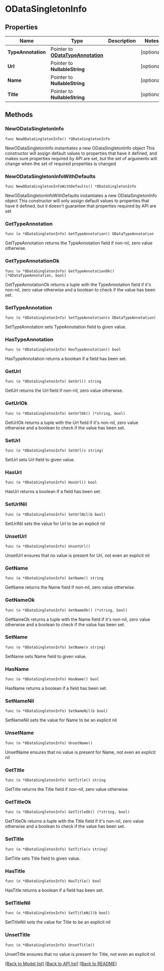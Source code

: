 # ODataSingletonInfo

## Properties

Name | Type | Description | Notes
------------ | ------------- | ------------- | -------------
**TypeAnnotation** | Pointer to [**ODataTypeAnnotation**](ODataTypeAnnotation.md) |  | [optional] 
**Url** | Pointer to **NullableString** |  | [optional] 
**Name** | Pointer to **NullableString** |  | [optional] 
**Title** | Pointer to **NullableString** |  | [optional] 

## Methods

### NewODataSingletonInfo

`func NewODataSingletonInfo() *ODataSingletonInfo`

NewODataSingletonInfo instantiates a new ODataSingletonInfo object
This constructor will assign default values to properties that have it defined,
and makes sure properties required by API are set, but the set of arguments
will change when the set of required properties is changed

### NewODataSingletonInfoWithDefaults

`func NewODataSingletonInfoWithDefaults() *ODataSingletonInfo`

NewODataSingletonInfoWithDefaults instantiates a new ODataSingletonInfo object
This constructor will only assign default values to properties that have it defined,
but it doesn't guarantee that properties required by API are set

### GetTypeAnnotation

`func (o *ODataSingletonInfo) GetTypeAnnotation() ODataTypeAnnotation`

GetTypeAnnotation returns the TypeAnnotation field if non-nil, zero value otherwise.

### GetTypeAnnotationOk

`func (o *ODataSingletonInfo) GetTypeAnnotationOk() (*ODataTypeAnnotation, bool)`

GetTypeAnnotationOk returns a tuple with the TypeAnnotation field if it's non-nil, zero value otherwise
and a boolean to check if the value has been set.

### SetTypeAnnotation

`func (o *ODataSingletonInfo) SetTypeAnnotation(v ODataTypeAnnotation)`

SetTypeAnnotation sets TypeAnnotation field to given value.

### HasTypeAnnotation

`func (o *ODataSingletonInfo) HasTypeAnnotation() bool`

HasTypeAnnotation returns a boolean if a field has been set.

### GetUrl

`func (o *ODataSingletonInfo) GetUrl() string`

GetUrl returns the Url field if non-nil, zero value otherwise.

### GetUrlOk

`func (o *ODataSingletonInfo) GetUrlOk() (*string, bool)`

GetUrlOk returns a tuple with the Url field if it's non-nil, zero value otherwise
and a boolean to check if the value has been set.

### SetUrl

`func (o *ODataSingletonInfo) SetUrl(v string)`

SetUrl sets Url field to given value.

### HasUrl

`func (o *ODataSingletonInfo) HasUrl() bool`

HasUrl returns a boolean if a field has been set.

### SetUrlNil

`func (o *ODataSingletonInfo) SetUrlNil(b bool)`

 SetUrlNil sets the value for Url to be an explicit nil

### UnsetUrl
`func (o *ODataSingletonInfo) UnsetUrl()`

UnsetUrl ensures that no value is present for Url, not even an explicit nil
### GetName

`func (o *ODataSingletonInfo) GetName() string`

GetName returns the Name field if non-nil, zero value otherwise.

### GetNameOk

`func (o *ODataSingletonInfo) GetNameOk() (*string, bool)`

GetNameOk returns a tuple with the Name field if it's non-nil, zero value otherwise
and a boolean to check if the value has been set.

### SetName

`func (o *ODataSingletonInfo) SetName(v string)`

SetName sets Name field to given value.

### HasName

`func (o *ODataSingletonInfo) HasName() bool`

HasName returns a boolean if a field has been set.

### SetNameNil

`func (o *ODataSingletonInfo) SetNameNil(b bool)`

 SetNameNil sets the value for Name to be an explicit nil

### UnsetName
`func (o *ODataSingletonInfo) UnsetName()`

UnsetName ensures that no value is present for Name, not even an explicit nil
### GetTitle

`func (o *ODataSingletonInfo) GetTitle() string`

GetTitle returns the Title field if non-nil, zero value otherwise.

### GetTitleOk

`func (o *ODataSingletonInfo) GetTitleOk() (*string, bool)`

GetTitleOk returns a tuple with the Title field if it's non-nil, zero value otherwise
and a boolean to check if the value has been set.

### SetTitle

`func (o *ODataSingletonInfo) SetTitle(v string)`

SetTitle sets Title field to given value.

### HasTitle

`func (o *ODataSingletonInfo) HasTitle() bool`

HasTitle returns a boolean if a field has been set.

### SetTitleNil

`func (o *ODataSingletonInfo) SetTitleNil(b bool)`

 SetTitleNil sets the value for Title to be an explicit nil

### UnsetTitle
`func (o *ODataSingletonInfo) UnsetTitle()`

UnsetTitle ensures that no value is present for Title, not even an explicit nil

[[Back to Model list]](../README.md#documentation-for-models) [[Back to API list]](../README.md#documentation-for-api-endpoints) [[Back to README]](../README.md)


